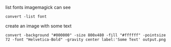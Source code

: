 
list fonts imagemagick can see

```
convert -list font
```

create an image with some text

```
convert -background "#000000" -size 800x480 -fill "#ffffff" -pointsize 72 -font "Helvetica-Bold" -gravity center label:'Some Text' output.png
```


